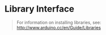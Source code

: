 # Library Interface





> For information on installing libraries, see: http://www.arduino.cc/en/Guide/Libraries
